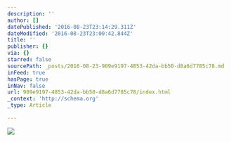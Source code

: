```yaml
---
description: ''
author: []
datePublished: '2016-08-23T23:14:29.311Z'
dateModified: '2016-08-23T23:00:42.844Z'
title: ''
publisher: {}
via: {}
starred: false
sourcePath: _posts/2016-08-23-909e9197-4853-42da-bb50-d8a6d7785c78.md
inFeed: true
hasPage: true
inNav: false
url: 909e9197-4853-42da-bb50-d8a6d7785c78/index.html
_context: 'http://schema.org'
_type: Article

---
```

![](https://the-grid-user-content.s3-us-west-2.amazonaws.com/6ec94ff7-42f9-483a-bfe2-60d32e71ecfe.png)